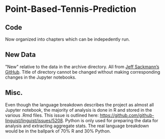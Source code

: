 # Point-Based-Tennis-Prediction

## Code

Now organized into chapters which can be indepedently run.

## New Data

"New" relative to the data in the archive directory. All from [Jeff Sackmann’s GitHub](https://github.com/JeffSackmann). Title of directory cannot be changed without making corresponding changes in the Jupyter notebooks.

## Misc.

Even though the language breakdown describes the project as almost all Jupyter notebook, the majority of analysis is done in R and stored in the various .Rmd files. This issue is outlined here: https://github.com/github-linguist/linguist/issues/5208. Python is only used for preparing the data for analysis and extracting aggregate stats. The real language breakdown would be in the ballpark of 70% R and 30% Python.
